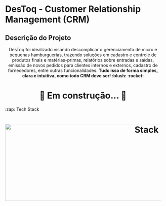 # DesToq - Customer Relationship Management (CRM)
## Descrição do Projeto
<p align="center">DesToq foi idealizado visando descomplicar o gerenciamento de micro e pequenas hamburguerias, trazendo soluções em cadastro e controle de produtos finais e matérias-primas, relatórios sobre entradas e saídas, emissão de novos pedidos para clientes internos e externos, cadastro de fornecedores, entre outras funcionalidades. <strong>Tudo isso de forma simples, clara e intuitiva, como todo CRM deve ser! :blush: :rocket:</strong></p>
<h1 align="center"> 
	🚧  Em construção...  🚧
</h1>
 :zap: Tech Stack
<h1 align="center">
  <img src="https://www.cloudways.com/blog/wp-content/uploads/20-Best-Web-Design-Tools-for-Design-Agencies.jpg" alt="Stack" height="250" width="900px">
  <br>
</h1>

